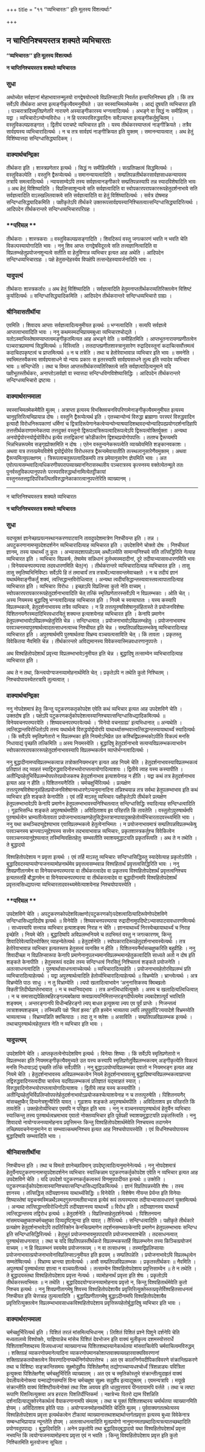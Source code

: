 +++
title = "११ ‘‘व्यभिचारतः’’ इति मूलस्य विंशत्यर्थाः"

+++


## न चाप्तिनिश्चयस्तत्र शक्यते व्यभिचारतः

**‘‘व्यभिचारतः’’ इति मूलस्य विंशत्यर्थाः**

**न चाप्तिनिश्चयस्तत्र शक्यते व्यभिचारतः**

### **सुधा**

अथोच्येत सर्वज्ञानां मोहाभावात्तन्मूलयो रागद्वेषयोरभावे विप्रलिप्साऽपि निवर्तत इत्याप्तिनिश्चय इति । किं तत्र सर्वेऽपि तीर्थकरा आप्ता इत्यङ्गीकृत्यैवमनुमीयते । उत स्वस्वाभिमतमेकमेव । आद्यं दूषयति व्यभिचारत इति । पञ्चरात्रादिस्मृतिप्रणेतरि नारायणे अस्याङ्गीकारस्य भग्नत्वादित्यर्थः । अभङ्गे वा सिद्धं नः समीहितम् । यद्वा । व्यभिचारोऽन्योन्यविरोधः । न हि परस्परविरुद्धवादिनः सर्वेऽप्याप्ता इत्यङ्गीकर्तुमुचितम् । वस्तुविकल्पप्रसङ्गात् । द्वितीयं पराचष्टे व्यभिचारत इति । यस्य तीर्थकरस्याप्तत्वं नाङ्गीक्रियते । तत्रैव सार्वज्ञ्यस्य व्यभिचारादित्यर्थः । न च तत्र सार्वज्ञ्यं नाङ्गीक्रियत इति युक्तम् । समानन्यायत्वात् । अथ हेतुं विशिंष्यात्तदा सन्दिग्धासिद्ध्यादिकम् ।

### **वाक्यार्थचन्द्रिका**

तीर्थकरा इति । शास्त्रप्रणेतार इत्यर्थः । सिद्धं नः समीहितमिति । सत्प्रतिपक्षत्वं सिद्धमित्यर्थः । वस्तुविकल्पेति । वस्तुनि द्वैरूप्येत्यर्थः ॥ समानन्यायत्वादिति । सम्प्रतिपन्नतीर्थकरसार्वज्ञसाधकन्यायस्य तत्रापि समत्वादित्यर्थः । न्यायसाम्येऽपि तस्य सर्वज्ञत्वानङ्गीकारे सम्प्रतिपन्नस्यापि तन्न स्यादविशेषादिति भावः ॥ अथ हेतुं विशिष्यादिति । विप्रलिप्साशून्यत्वे सति सर्वज्ञत्वादिति वा स्वोपकारपरापकाररूपहेतुदर्शनाभावे सति सर्वज्ञत्वादिति वाऽस्खलितवाक्त्वे सति सर्वज्ञत्वादिति वा हेतुं विशिंष्यादित्यर्थः । सर्वत्र दोषमाह सन्दिग्धासिद्ध्यादिकमिति । पक्षीकृतेऽपि तीर्थकरे उक्तरूपसार्वज्ञ्यस्यानिश्चितत्वात्सन्दिग्धासिद्ध्यादिरित्यर्थः । आदिपदेन तीर्थकरान्तरे सन्दिग्धव्यभिचारपरिग्रहः ।

### **परिमल **

तीर्थकराः । शास्त्रकराः ॥ वस्तुविकल्पप्रसङ्गादिति । शिवदिरूपं वस्तु जगत्कारणं भवति न भवति चेति विकल्पस्यायोगादिति भावः । ननु शिव आप्तः रागद्वेषविदूरत्वे सति तत्त्वज्ञानित्वादिति वा विप्रलम्भहेतुप्रयोजनशून्यत्वे सतीति वा हेतुविणान्न व्यभिचार इत्यत आह अथेति । आदिपदेन सन्दिग्धव्यभिचारग्रहः । पक्षे हेतुसन्देहस्येव विपक्षेपि तत्सन्देहस्यावर्जनादिति भावः ।

### **यादुपत्यं**

तीर्थकराः शास्त्रकर्तारः ॥ अथ हेतुं विशिंष्यादिति । सर्वज्ञत्वादिति हेतुमनाप्ततीर्थकरव्यतिरिक्तत्वेन विशिष्टं कुर्यादित्यर्थः ॥ सन्दिग्धासिद्ध्यादिकमिति । आदिपदेन तीर्थकरान्तरे सन्दिग्धव्यभिचारो ग्राह्यः ।

### **श्रीनिवासतीर्थीया**

एवमिति । शिवादय आप्ताः सर्वज्ञत्वादित्यनुमीयत इत्यर्थः ॥ भग्नत्वादिति । सत्यपि सर्वज्ञत्वे आप्तत्वाभावादिति भावः । ननु कथमस्मदभिप्रायमबुध्वा व्यभिचारश्चोद्यते । यतोऽस्माभिस्तेषामप्याप्तत्वमङ्गीकृतमित्यत आह अभङ्गे वेति ॥ समीहितमिति । आप्तभूतनारायणप्रणीतत्वेन पञ्चरात्रप्रामाण्यं सिद्धमित्यर्थः ॥ विस्त्विति । तत्तदाप्तप्रणीतशास्त्रानुसारेण रुद्रादिवस्तूनां कदाचित्सर्वोत्तमत्वं कदाचिदपकृष्टत्वं च प्राप्तमित्यर्थः ॥ न च तत्रेति । तथा च हेतोरेवाभावान्न व्यभिचार इति भावः ॥ समनेति । स्वभिमतस्यैकस्य सार्वज्ञ्यसाधने यो न्यायः प्रकारः स इतरस्यापि सार्वज्ञ्यसाधने तुल्य इति स्यादेव व्यभिचार भावः ॥ सन्दिग्धेति । तथा च विमत आप्तस्तीर्थकरव्यतिरिक्तत्वे सति सर्वज्ञत्वादित्यनुमाने यदि पक्षीभूतस्तीर्थकरः, अनाप्तोऽसर्वज्ञो वा स्यात्तदा सन्दिग्धविणविशेष्यासिद्धिः । आदिपदेन तीर्थकरान्तरे सन्दिग्धव्यभिचारो द्रष्टव्यः ।

### **वाक्यार्थरत्नमाला**

स्वस्वाभिमतमेकमेवैति मूलम् । अत्राप्ता इत्यस्य विभक्तिवचनविपरिणामेनाङ्गीकृत्यैवमनुमीयत इत्यस्य चानुवृत्तिरित्यभिप्रायान्न दोषः । वस्तुनि द्वैरूप्येत्यर्थ इति । एतच्चान्योन्यं विरुद्धा ब्राह्मणाः परस्परं विरुद्धवादिन इत्यादौ विरोधनिरूपकाणां धर्मिणां च द्वित्रादिरूपेणानेकत्वेप्यन्योन्याश्रयादिशब्दवदन्योन्यादिपदप्रयोगदर्शनादिहापि तत्तत्तीर्थकराणामनेकतया तत्तदुक्तं वस्तुनो द्विरूपत्वत्रिरूपत्वादिरूपत्वेऽपि द्विरूपत्वोक्तिर्युक्ता । अन्यथा अनयोर्द्वयोरनयोर्द्वयोर्विरोध इत्येव तत्तद्विकानां क्रोडीकारेण द्विशब्दप्रयोगोपपत्तिः । ततश्च द्वैरूप्यमपि भिन्नभिन्नरूपमेव सङ्गृह्योक्तमिति न दोषः । एतेन वस्तुन्यनेकरूपत्वेति व्याख्येयमिति शङ्कानवकाशः । अथवा यत्र तत्तत्प्रमेयविशेषे द्वयोर्द्वयोरेव विरोधस्तत्र द्वैरूप्यमेवायातीति तत्स्थलानुसारेणैवमुक्तम् । अथवा द्वैरूप्यमित्युपलक्षणम् । त्रिरूपत्वचतूरूपत्वादिकमपि तत्र प्रमेयानुसारेण ज्ञेयमिति भावः । अत एवोत्पत्यसम्भवादित्यधिकरणीयपरापव्याख्याननिरासस्थलीय पञ्चरात्रस्य कृत्स्नस्य वक्तेत्येतन्मूले ततः पुनर्वस्तुविकल्पानुपपत्तेः परस्परविरुद्धार्थानामित्येतट्टीकायां वस्तुनस्तत्तद्वादिपरिकल्पितविरुद्धानेकाकारत्वानुपपत्तेरिति व्याख्यानम् ।

------------------------------------------------------------------------

न चाप्तिनिश्चयस्तत्र शक्यते व्यभिचारतः

**न चाप्तिनिश्चयस्तत्र शक्यते व्यभिचारतः**

### **सुधा**

यदप्युक्तं ज्ञानेच्छाप्रयत्नस्थानकरणपाटवानि तावदुपदेशमात्रेण निश्चीयन्त इति । तन्न । अपटुकरणानामप्युपदेशदर्शनेन व्यभिचारादित्याह व्यभिचारत इति । उपदेशविणे चोक्तो दोषः । निश्चीयतां ज्ञानम्, तस्य याथार्थ्यं तु कुतः । अभ्यासदशापन्नोऽयम् अर्थोऽस्येति सामान्यनिश्चये सति तत्सिद्धिरिति नेत्याह व्यभिचारत इति । व्यभिचारः विप्रकर्षः, तेषामेव सन्निधानं दुर्लभमस्मदादीनां, दूरे तदीयाभ्यासावधारणमिति भावः । विनेयवचनपरम्परया तदवधारणमिति चेत्(न) । तीर्थकरान्तरे व्यभिचारादित्याह व्यभिचारत इति । तासु तासु स्मृतिष्वभिनिविष्टाः सर्वेऽपि हि तं तमाचार्यं तत्र तत्रार्थेऽभ्यासवन्तमेवाचक्षते । न च तदीयं ज्ञानं यथार्थमेवाङ्गीकर्तुं शक्यं, त्वत्सिद्धान्तविरोधित्वात् । अन्यथा त्वदीयसिद्धान्तस्यावास्तवत्वापातादित्याह व्यभिचारत इति । व्यभिचारः विरोधः । इच्छाऽपि विप्रलिप्सा कुतो नेति वाच्यम् । स्वोपकारपरापकाररूपहेतुदर्शनाभावादिति चेत् तत्किं स्मृतिप्रणेतारस्सर्वेऽपि न विप्रलम्भकाः । ओति चेत् । अस्य नियमस्य बुद्धादिषु भग्नत्वादित्याह व्यभिचारत इति । नियमे च स्वव्याघातः । यस्य कस्यापि विप्रलम्भकत्वे, हेतुदर्शनाभावस्य तत्रैव व्यभिचारः । न हि तत्तत्पुरुषविशेषानुसंहितास्ते ते प्रयोजनविशेषाः पिशितनयनैरस्मदादिभिरवधारयितुं शक्यन्त इत्याशयेनाह व्यभिचारत इति । केनापि प्रमाणेन हेतूपलम्भाभावोऽविप्रलम्भहेतुरिति चेन्न । सन्दिग्धत्वात् । प्रयोजनाभावोऽविप्रलम्भहेतुः । प्रयोजनाभावश्च परवञ्चनस्यापुरुषार्थत्वादतत्साधनत्वाच्च निश्चीयत इति चेन्न । सम्प्रतिपन्नविप्रलम्भकेषु व्यभिचारादित्याह व्यभिचारत इति । अपुरुषार्थमपि पुरुषार्थतया विभ्रम्य वञ्चयत्यसाविति चेत् । किं तावता । प्रकृतस्तु विवेकितया नैवमिति चेन्न । तीर्थकारन्तरे अविद्यमानस्य विवेकस्यास्मिन्नवधारणानुपपत्तेः ।

अथ विश्वहितोपदेशार्थं प्रवृत्त्या विप्रलम्भाभावेऽनुमीयत इति चेन्न । बुद्धादिषु तत्साम्येन व्यभिचारादित्याह व्यभिचारत इति ।

अथ ते न तथा, किन्त्वयोग्यजनव्यामोहनार्थमिति चेत् । प्रकृतेऽपि न तथेति कुतो निश्चितम् । निश्चयोपायस्येतरत्रापि तुल्यत्वात् ।

### **वाक्यार्थचन्द्रिका**

ननु नोपदेशमात्रं हेतुः किन्तु पटुकरणकतृकोपदेश एवेति कथं व्यभिचार इत्यत आह उपदेशविणे चेति । उक्तदोष इति । पक्षेऽपि पटुकरणकर्तृकोपदेशत्वस्यानिश्चयात्सन्दिग्धासिध्द्यादिकमित्यर्थः ॥ विनेयवचनपरम्परयेति । शिष्यवचनपरम्परयेत्यर्थः । ‘विनेयो वचनग्राह्य’ इत्यभिधानात् ॥ अन्यथेति । त्वत्सिद्धान्तविरोधितोऽपि तस्य यथार्थत्वे विरुद्धयोर्द्वयोरपि याथार्थ्यासम्भवात्त्वत्सिद्धान्तस्यायाथार्थ्यं स्यादित्यर्थः । किं सर्वेऽपि स्मृतिप्रणेतारो न विप्रलम्भका इति नियमोऽभिप्रेत उत कश्चिद्विप्रलम्भकोऽपीति विकल्पं मनसि निधायाद्यं पृच्छति तत्किमिति ॥ अस्य नियमस्येति । बुद्धादिषु हेतुदर्शनाभावे सत्यप्यविप्रलम्भकत्वाभावेन स्वोपकारपरापकाररूपहेतुदर्शनाभावस्यापि विप्रलम्भकत्वेन व्याप्तेर्भग्नत्वादित्यर्थः ।

ननु बुद्धादीनामप्यविप्रलम्भकत्वान्न तत्रोक्तनियमभङ्ग इत्यत आह नियमे चेति । हेतुदर्शनाभावस्याविप्रलम्भकत्वं प्रतिज्ञातं तद् व्याहतं स्याद्विरुद्धवादिनोरुभयोराप्तत्वायोगादित्याशयः । द्वितीये त्वाह यस्य कस्यापीति । अतीन्द्रियहेतुभिर्विप्रलम्भोपपत्तेरप्रयोजकश्च हेतुदर्शनाभाव इत्याशयेनाह न हीति । यद्वा कथं तत्र हेतुदर्शनाभाव इत्यत आह न हीति ॥ पिशितनयनैरिति । चर्मचक्षुर्भिरित्यर्थः । प्रत्यक्षेण तत्तत्पुरुषविशेषानुसंहितप्रयोजनविशेषानवधारणेऽप्यनुमानादिना तन्निश्चयान्न तत्र सर्वथा हेतूपलम्भाभाव इति कथं व्यभिचार इति शङ्कते केनापीति । एवं तर्हि माऽस्तु व्यभिचारः पक्षीकृतेऽपि तीर्थकरे प्रत्यक्षेण हेतूपलम्भाभावेऽपि केनापि प्रमाणेन हेतूपलम्भाभावस्यनिश्चितत्वात् सन्दिग्धासिद्धिः स्यादित्याह सन्दिग्धत्वादिति । गूढाभिसन्धिः शङ्कते अपुरुषार्थमपीति । अविदिताशय इव परिहरति किं तावतेति । वस्तुतोऽपुरुषार्थमपि पुरुषार्थत्वेन भ्राम्यतीत्येतावता प्रयोजनाभावलक्षणहेतुसिद्धेस्तत्रानपायादुक्तहेतोर्व्यभिचारतादवस्थ्यमिति भावः । ननु यथा कथञ्चिदप्युद्देश्याभाव एवाविप्रलम्भकत्वे हेतुत्वेनाभिमतः । न प्रयोजनाभावमात्रं सम्प्रतिपन्नविप्रलम्भकेषु परवञ्चनस्य भ्रान्त्याऽप्युद्देश्यस्य सत्त्वेन तदभावाभावान्न व्यभिचारः, प्रकृतशास्त्रकर्तुश्च विवेकित्वेन परवञ्चनस्यानुद्देश्यत्वात् तस्मिन्विवक्षितहेतुः सम्भवतीति स्वाशयमुद्धाटयति प्रकृतस्त्विति । अथ ते न तथेति । ते बुद्धादयो

विश्वहितोपदेशाय न प्रवृत्ता इत्यर्थः । एवं तर्हि माऽस्तु व्यभिचारः सन्दिग्धासिद्धिस्तु स्यादेवेत्याह प्रकृतोऽपीति । बुद्धादिवदस्याप्ययोग्यजनव्यामोहनार्थमेव प्रवृत्तत्वसम्भवान्न विश्वहितार्थं प्रवृत्तत्वसिद्धिरिति भावः । ननु शिवप्रणीतागमेन वा विनेयवचनपरम्परया वा तीर्थकरत्वादेव वा प्रकृतस्य विश्वहितोपदेशार्थं प्रवृत्तत्वनिश्चय इत्यतस्तर्हि बौद्धागमेन वा विनेयवचनपरम्परया वा तीर्थकरत्वादेव वा बुद्धादीनामपि विश्वहितोपदेशार्थं प्रवृत्तत्वसिध्द्यापत्त्या व्यभिचारतादवस्थ्यमेवेत्याशयेनाह निश्चयोपायस्येति ।

### **परिमल **

उपदेशविणे चेति । अपटुकरणकोपदेशविलक्षणो(पटुकरणको)पदेशत्वादित्यादिरूपेणोपदेशविणे सन्दिग्धासिध्द्यादिदोष इत्यर्थः ॥ विनेयेति । शिष्यवचनपरम्परया रुद्रादीनामुपदिष्टेऽभ्यासपाटवावधारणमित्यर्थः । साध्यस्यापि सत्त्वान्न व्यभिचार इत्याशङ्क्य निराह न चेति । ज्ञानयाथार्थ्यं निरस्येच्छायाथार्थ्यं च निराह इच्छेति । नियमे चेति । बुद्धादिष्वपि अविप्रलम्भनियमे च तदभिमतं वस्तु न जगत्कारणम्, किन्तु शिवादिरेवेत्यादिस्वोक्तिर् व्याहन्येतेत्यर्थः ॥ हेतुदर्शनेति । स्वोपकारादिरूपहेतुदर्शनाभावस्येत्यर्थः । तत्र हेतोरेवाभावान्न व्यभिचार इत्यतस्तत्र हेतुसत्त्वं व्यनक्ति न हीति । पिशितनयनैर्मासचक्षुष्करिति बहुव्रीहिः । ननु शिवादीच्छा न विप्रलिप्सारूपा केनापि प्रमाणेनानुपलभ्यमानविप्रलम्भमानहेतुकत्वादिति साध्यते अतो न दोष इति शङ्कते केनापीति । हेतुस्वरूपं वदन्नेव तस्य सन्दिग्धत्वं निरसितुं निश्चितत्वं शङ्कते प्रयोजनेति । अतत्साधनत्वादिति । पुरुषार्थासाधनत्वाच्चेत्यर्थः ॥ व्यभिचारादित्याहेति । प्रयोजनाभावहेतोरविप्रलम्भं प्रति व्यभिचारादित्याहेत्यर्थः । यद्वा अपुरुषार्थत्वादिति हेतोर्व्यभिचारादित्याहेत्यर्थः ॥ विभ्रम्येति । भ्रान्त्वेत्यर्थः । अत्र विभ्रम्येति पाठः साधुः । न तु विभ्राम्येति । ल्यपो खलादित्वाभावेन ‘अनुनासिकस्य क्विब्खलोः क्ङिती’तिदीर्घप्राप्तेरभावात् । न च स्थानिवद्भावः । तत्र अनल्विधावित्युक्तेः । अस्य च खलादित्यल्विधित्वात् । न च समासाद्यपेक्षितबहिरङ्गल्यबपेक्षया क्त्वाप्रत्ययनिमित्तान्तरङ्गदीर्घत्वमेव ल्यबादेशात्पूर्वं भवत्विति शङ्क्यम् । अन्तरङ्गानपि विधीन्बहिरङ्गो ल्यप् बाधत इत्युक्त्या ल्यप एव पूर्वं प्राप्तेः । णिजन्तत्वं त्वत्राशक्यशङ्कम् । तस्मिन्नपि पक्षे ‘मितां ह्रस्वः’ इति ह्रस्वेन भाव्यतया ल्यपि लघुपूर्वादि’त्ययादेशे विभ्रमय्येति भाव्यत्वाच्च । विभ्राम्यन्निति क्वचित्पाठः । तदा तु न क्लेशः ॥ असाविति । सम्प्रतिपन्नविप्रलम्भक इत्यर्थः । तथाचापुरुषार्थत्वहेतुस्तत्र नेति न व्यभिचार इति भावः ।

### **यादुपत्यम्**

उपदेशविणे चेति । आप्तकृतत्वेनोपदेशविण इत्यर्थः । विनेयाः शिष्याः । किं सर्वेऽपि स्मृतिप्रणेतारो न विप्रलम्भका इति नियममङ्गीकृत्यैवमुच्यते उत यस्य कस्यापि स्मृतिप्रणेतुर्विप्रलम्भकत्वम् अङ्गीकृत्येति विकल्पं मनसि निधायाऽद्यं पृच्छति तत्किं सर्वेऽपीति । ननु बुद्धाऽदयोप्यविप्रलम्भका एवातो न नियमभङ्ग इत्यत आह नियमे चेति । हेतुदर्शनाभावस्य अविप्रलम्भकत्वेन नियमे हेतुदर्शनाभाववत्सु बुद्धादिष्वप्यविप्रलम्भकत्वाप्राप्त्या तद्विरुद्धवादिनस्त्वदीया चार्यस्य यदविप्रलम्भकत्वं प्रतिज्ञातं यद्य्वाहतं स्यात् । विरुद्धवादिनोरुभयोराप्तत्वायोगादित्याशयः । द्वितीये त्वाह यस्य कस्यापीति । अतीन्द्रियहेतुभिर्विप्रलिप्सोपपत्तेर्हतुदर्शनाभावोऽप्रयोजकश्चेत्याशयेनाह न च तत्तत्पुरुषेति । पिशितनयनैर् मांसचक्षुष्कैर् दिव्यनेत्रशून्यैरिति यावत् । गूढाशयः शङ्कते अपुरुषार्थमपीति । अविदिताशय इव परिहरति किं तावतेति । उक्तहेतोर्व्यभिचार एवमपि न परिहृत इति भावः । ननु न वञ्चनस्यापुरुषार्थत्वं हेतुर्येन व्यभिचारः स्यात्किन्तु तस्य पुरुषार्थत्वभ्रमाभाव एवातो नोक्तव्यभिचार इति पूर्वपक्षी स्वाशयमुद्धाटयति प्रकृतस्त्विति । ननु शिवादयो नायोग्यजनव्यामोहनाय प्रवृत्तिमन्तः किन्तु विश्वहितोपदेशार्थमेवेति निश्चयस्य तदागमेन तच्छिष्यवचनेनानुमानेन वा सम्भवात्कथमनिश्चय इत्यत आह निश्चयोपायस्येति । एवं विधनिश्चयोपायस्य बुद्धादिष्वपि सम्भवादिति भावः ।

### **श्रीनिवासतीर्थीया**

निश्चीयन्त इति । तथा च विमतो ज्ञानेच्छादिमान् उपदेष्टृत्वादित्यनुमानेनेत्यर्थः । ननु नोपदेशमात्रं हेतुर्येनापटुकरणानामप्युपदेशदर्शनेन व्यभिचारः स्यात्किन्नाम पटुकरणकर्तृकोपदेश एवेति न व्यभिचार इत्यत आह उपदेशविणे चेति । यदि उपदेशो पटुकरणकर्तृकत्वरूपं विणमुपपादीयत इत्यर्थः ॥ उक्तेति । पटुकरणकर्तृकोपदेशत्वास्यानिश्चयात्सन्दिग्धासिध्द्यादिकमित्यर्थः । ज्ञानं विप्रतिपन्नस्येति शेषः । तस्य ज्ञानस्य । तत्सिद्धिस् तदीयज्ञानस्य याथार्थ्यसिद्धिः ॥ विनेयेति । विशेषेण नीयन्त प्रेर्यन्त इति विनेयाः शिष्यास्तेषां यद्वचनमस्मिन्नर्थेऽस्मद्गुरूणामतीवाभ्यास इत्येवं रूपं तत्परम्परया तदीयाभ्यासावधारणं युक्तमित्यर्थः । अन्यथा त्वत्सिद्धान्तविरोधिनोऽपि तदीयज्ञानस्य याथार्थ्ये ॥ विरोध इति । तदीयज्ञानस्य याथार्थ्ये त्वत्सिद्धान्तस्य तद्विरोध इत्यर्थः ॥ हेतुदर्शनेति । विप्रलिप्साहेतुदर्शनेत्यर्थः । पिशितनयना मांसमयचक्षुष्काश्चर्मचक्षुष्का दिव्यदृष्टिशून्या इति यावत् । तैरित्यर्थः । सन्दिग्धत्वादिति । पक्षीकृते तीर्थकारे प्रत्यक्षेण हेतुदर्शनाभावेऽपि तदतिरिक्तेन केनचित्प्रमाणेन तद्दर्शनसम्भवात्केनापि प्रमाणेन हेतूपलम्भाभावः सन्दिग्ध इति सन्दिग्धासिद्धिरित्यर्थः । हेतुभूतं प्रयोजनाभावमुपपादयति प्रयोजनाभावाश्चेति । तदसाधनत्वात् पुरुषार्थसाधनत्वात् । तथा च यदि विप्रतिपन्नस्तीर्थकरो विप्रलम्भकस्तर्हि विप्रलम्भनेन तस्य किञ्चित्प्रयोजनं वाच्यम् । न हि विप्रलम्भनं स्वयमेव प्रयोजनरूपम् । न वा तत्साधनम् । तस्माद्विप्रलिप्सायाः प्रयोजनाभावात्प्रयोजनाभावेनाविप्रलिप्साऽनुमीयत इति हृदयम् ॥ सम्प्रतिपन्नेति । प्रयोजनाभावेऽपि विप्रलब्धृत्वेन सम्मतेष्वित्यर्थः । विभ्राम्य भ्रान्त्या ज्ञात्वेत्यर्थः । असौ सम्प्रतिपन्नविप्रलम्भकः । प्रकृतस्तीर्थकरः ॥ नैवमिति । अपुरुषार्थं पुरुषार्थतया ज्ञात्वा न वञ्चयतीत्यर्थः । तत्साम्येन विश्वहितोपदेशाय प्रवृत्तिसाम्येन ॥ ते न तथेति । ते बुद्धादयस्तथा विश्वहितोपदेशाय प्रवृत्ता नेत्यर्थः । व्यामोहनार्थं प्रवृत्ता इति शेषः । प्रकृतोऽपि तीर्थकरस्त्वभिमतः ॥ न तथेति । बुद्धादिवदयोग्यजनव्यामोहनाय प्रवृत्तो न, किन्तु विश्वहितार्थमेवेति कुतो निश्चय इत्यर्थः । ननु शिवप्रणीतागमेषु शिवस्य विश्वहितोपदेशायैव प्रवृत्तिरित्युक्तेस्तत्प्रवृत्तेर्विश्वहितसाधनत्वं निश्चीयत इति चेत्तत्राह तुल्यत्वादिति । बुद्धादिप्रणीतागमेषु बुद्धाऽदीनामपि विश्वहितोपदेशायैव प्रवृत्तिरित्युक्तत्वेन विप्रलम्भाभावसाधकविश्वहितोपदेशाय प्रवृत्तिरूपहेतोर्बुद्धादिषु व्यभिचार इति भावः ।

### **वाक्यार्थरत्नमाला**

चर्मचक्षुर्भिरित्यर्थ इति । पिशितं तरलं मांसमित्यभिधानम् । लिशितं पिशितं प्रश्ने पिशुने दर्शनेपि चेति मध्यतालव्ये विश्वोक्तेः, याज्ञियान्नेच मांसेच पिशितं देवभोजन इति वाक्यं मूलीकृत्य दशमस्योत्तरार्धे पिशिताशनिशब्दस्य विजयध्वज्यां व्याख्यानाच्च पिशितशब्दस्यानेकार्थतया मांसवाचित्वेपि चर्मवाचित्वमविरुद्धम् । शक्तिग्रहं व्याकरणोपमानेत्यादिना व्याकरणोपमानकोशाप्तवाक्यव्यवहारवाक्यविवरणानां शक्तिग्राहकतयोक्तत्वेन विवरणादिनाप्यर्थनिर्णयोपपत्तेश्च । अत एव कालनिर्णयदीपिकाविवरणे संक्रान्तिप्रकरणे तथा च विशिष्टः सङ्क्रान्तिसमयः सूक्ष्मोदुर्ज्ञेयः पिशितेक्षणैस् तद्योगाच्चाप्यधश्चोर्ध्वं त्रिंशन्नाड्यः पवित्रिता इत्युक्त्वा पिशितेक्षणैश् चर्मचक्षुर्भिरिति व्याख्यातम् । अत एव च स्मृतिकोस्तुभे संक्रान्तीत्युदाहृतं वाक्यं देवलीयत्वेनोक्त्वा यन्माद्योगसम्पत्तिं विना चर्मचक्षुषा सूक्ष्मः सदुर्ज्ञेय इत्याद्युक्तम् । एवमन्यत्रापि । मयूखे संक्रान्तीति वाक्यं विशिष्टीयत्वेनोक्तं तथा पिश अवयव इति धातुवृत्तावयं पीनतायामपि वर्त्तते । तथा च त्वष्टा रूपाणि पिंशत्वित्युक्त्वा अत्र हरदत्तः पिशतिर्दीप्तिकर्मा । नक्षत्रेभ्यः पितरो द्याम पिंशन्निति दर्शनादित्याद्युक्तेरनेकार्थत्वं वैयाकरणानामपि संमतम् । तथा च युक्तं पिशितशब्दस्य चर्मार्थतया व्याख्यानमिति ज्ञेयम् । अविदिताशय इवेति पाठः । अयोग्यजनमोहनार्थमिति चेदिति मूलम् । पूर्ववाक्यगततथेत्यस्य विश्वहितोपदेशाय प्रवृत्ता इत्यर्थकत्वेन टीकायां व्याख्यानात्तथाशब्दार्थान्तर्गतप्रवृत्ता इत्यस्य बुध्या विवेकेनात्र सम्बन्धाभिप्रायान्न न्यूनतेति ज्ञेयम् । अतत्साधनत्वादिति मूलप्रयोगो नानुमानमतछब्दादित्यत्रत्यातच्छब्दादिति प्रयोगवदुपपाद्यः । बुद्धादिवदिति । अनेन प्रकृतोपि तथा बुद्धादिवद्बुद्धादयो यथा विश्वहितोपदेशार्थं प्रवृत्ता नभवन्ति किं त्वयोग्यजनव्यामोहनाय प्रवृत्ता एवं न भवति । किन्तु विश्वहितोपदेशाय प्रवृत्त इति कुतो निश्चितमिति मूलयोजना सूचिता ।





